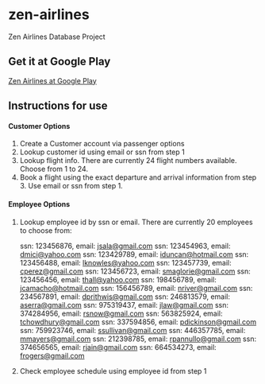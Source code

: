 # zen-airlines
Zen Airlines Database Project

## Get it at Google Play
[Zen Airlines at Google Play](https://play.google.com/store/apps/details?id=com.srgiovine.zenairlines)

## Instructions for use

#### Customer Options

1. Create a Customer account via passenger options
2. Lookup customer id using email or ssn from step 1
3. Lookup flight info. There are currently 24 flight numbers available. Choose from 1 to 24.
4. Book a flight using the exact departure and arrival information from step 3. Use email or ssn from step 1.

#### Employee Options

1. Lookup employee id by ssn or email. There are currently 20 employees to choose from:
    
    ssn: 123456876, email: jsala@gmail.com
    ssn: 123454963, email: dmici@yahoo.com
    ssn: 123429789, email: iduncan@hotmail.com
    ssn: 123456488, email: lknowles@yahoo.com
    ssn: 123457739, email: cperez@gmail.com
    ssn: 123456723, email: smaglorie@gmail.com
    ssn: 123456456, email: thall@yahoo.com
    ssn: 198456789, email: jcamacho@hotmail.com
    ssn: 156456789, email: nriver@gmail.com
    ssn: 234567891, email: dprithwis@gmail.com
    ssn: 246813579, email: aserra@gmail.com
    ssn: 975319437, email: jlaw@gmail.com
    ssn: 374284956, email: rsnow@gmail.com
    ssn: 563825924, email: tchowdhury@gmail.com
    ssn: 337594856, email: pdickinson@gmail.com
    ssn: 759923746, email: ssullivan@gmail.com
    ssn: 446357785, email: mmayers@gmail.com
    ssn: 212398785, email: rpannullo@gmail.com
    ssn: 374656565, email: rjain@gmail.com
    ssn: 664534273, email: frogers@gmail.com
    
2. Check employee schedule using employee id from step 1